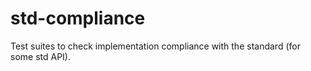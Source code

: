# std-compliance
Test suites to check implementation compliance with the standard (for some std API).
